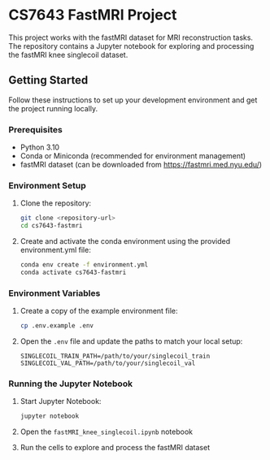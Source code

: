 # CS7643 FastMRI Project

This project works with the fastMRI dataset for MRI reconstruction tasks. The repository contains a Jupyter notebook for exploring and processing the fastMRI knee singlecoil dataset.

## Getting Started

Follow these instructions to set up your development environment and get the project running locally.

### Prerequisites

- Python 3.10
- Conda or Miniconda (recommended for environment management)
- fastMRI dataset (can be downloaded from https://fastmri.med.nyu.edu/)

### Environment Setup

1. Clone the repository:
   ```bash
   git clone <repository-url>
   cd cs7643-fastmri
   ```

2. Create and activate the conda environment using the provided environment.yml file:
   ```bash
   conda env create -f environment.yml
   conda activate cs7643-fastmri
   ```

### Environment Variables

1. Create a copy of the example environment file:
   ```bash
   cp .env.example .env
   ```

2. Open the `.env` file and update the paths to match your local setup:
   ```
   SINGLECOIL_TRAIN_PATH=/path/to/your/singlecoil_train
   SINGLECOIL_VAL_PATH=/path/to/your/singlecoil_val
   ```

### Running the Jupyter Notebook

1. Start Jupyter Notebook:
   ```bash
   jupyter notebook
   ```

2. Open the `fastMRI_knee_singlecoil.ipynb` notebook

3. Run the cells to explore and process the fastMRI dataset
